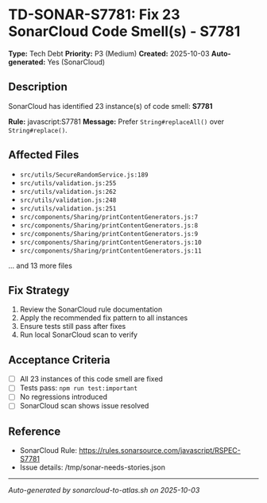 # TD-SONAR-S7781: Fix 23 SonarCloud Code Smell(s) - S7781

**Type:** Tech Debt
**Priority:** P3 (Medium)
**Created:** 2025-10-03
**Auto-generated:** Yes (SonarCloud)

## Description

SonarCloud has identified 23 instance(s) of code smell: **S7781**

**Rule:** javascript:S7781
**Message:** Prefer `String#replaceAll()` over `String#replace()`.

## Affected Files

- `src/utils/SecureRandomService.js:189`
- `src/utils/validation.js:255`
- `src/utils/validation.js:262`
- `src/utils/validation.js:248`
- `src/utils/validation.js:251`
- `src/components/Sharing/printContentGenerators.js:7`
- `src/components/Sharing/printContentGenerators.js:8`
- `src/components/Sharing/printContentGenerators.js:9`
- `src/components/Sharing/printContentGenerators.js:10`
- `src/components/Sharing/printContentGenerators.js:11`

... and 13 more files

## Fix Strategy

1. Review the SonarCloud rule documentation
2. Apply the recommended fix pattern to all instances
3. Ensure tests still pass after fixes
4. Run local SonarCloud scan to verify

## Acceptance Criteria

- [ ] All 23 instances of this code smell are fixed
- [ ] Tests pass: `npm run test:important`
- [ ] No regressions introduced
- [ ] SonarCloud scan shows issue resolved

## Reference

- SonarCloud Rule: https://rules.sonarsource.com/javascript/RSPEC-S7781
- Issue details: /tmp/sonar-needs-stories.json

---

*Auto-generated by sonarcloud-to-atlas.sh on 2025-10-03*

